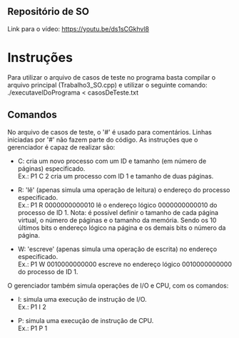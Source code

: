 ## Repositório de SO
Link para o vídeo: https://youtu.be/ds1sCGkhvl8

# Instruções
Para utilizar o arquivo de casos de teste no programa basta compilar o arquivo principal (Trabalho3_SO.cpp)
e utilizar o seguinte comando:
./executavelDoPrograma < casosDeTeste.txt

## Comandos
No arquivo de casos de teste, o '#' é usado para comentários. Linhas iniciadas por '#' não fazem parte do código.
As instruções que o gerenciador é capaz de realizar são:
- C: cria um novo processo com um ID e tamanho (em número de páginas) especificado.<br/>
	Ex.: P1 C 2 cria um processo com ID 1 e tamanho de duas páginas.

- R: 'lê' (apenas simula uma operação de leitura) o endereço do processo especificado.<br/>
	Ex.: P1 R 0000000000010 lê o endereço lógico 0000000000010 do processo de ID 1.
	Nota: é possível definir o tamanho de cada página virtual, o número de páginas e o tamanho da memória.
	Sendo os 10 últimos bits o endereço lógico na página e os demais bits o número da página.

- W: 'escreve' (apenas simula uma operação de escrita) no endereço especificado.<br/>
	Ex.: P1 W 0010000000000 escreve no endereço lógico 0010000000000 do processo de ID 1.

O gerenciador também simula operações de I/O e CPU, com os comandos:
- I: simula uma execução de instrução de I/O.<br/>
	Ex.: P1 I 2

- P: simula uma execução de instrução de CPU.<br/>
	Ex.: P1 P 1
